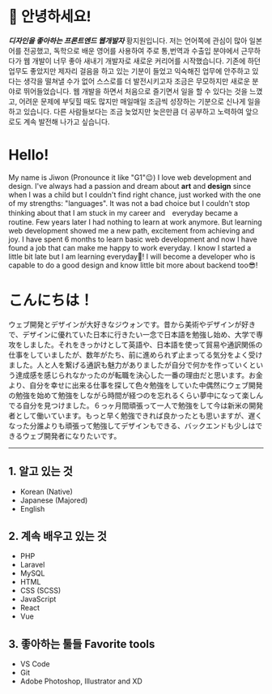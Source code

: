 <!-- heading -->

# 🤗 안녕하세요! 
***디자인을 좋아하는 프론트엔드 웹개발자*** 황지원입니다.
저는 언어쪽에 관심이 많아 일본어를 전공했고, 독학으로 배운 영어를 사용하여 주로 통,번역과 수출입 분야에서 근무하다가 웹 개발이 너무 좋아 새내기 개발자로 새로운 커리어를 시작했습니다. 기존에 하던 업무도 좋았지만 제자리 걸음을 하고 있는 기분이 들었고 익숙해진 업무에 안주하고 있다는 생각을 떨쳐낼 수가 없어 스스로를 더 발전시키고자 조금은 무모하지만 새로운 분야로 뛰어들었습니다. 웹 개발을 하면서 처음으로 즐기면서 일을 할 수 있다는 것을 느꼈고, 어려운 문제에 부딪힐 때도 많지만 매일매일 조금씩 성장하는 기분으로 신나게 일을 하고 있습니다. 다른 사람들보다는 조금 늦었지만 늦은만큼 더 공부하고 노력하여 앞으로도 계속 발전해 나가고 싶습니다.

# Hello!
My name is Jiwon (Pronounce it like "G1"😉) I love web development and design. I've always had a passion and dream about **art** and **design** since when I was a child but I couldn't find right chance, just worked with the one of my strengths: "languages". It was not a bad choice but I couldn't stop thinking about that I am stuck in my career and　everyday became a routine. Few years later I had nothing to learn at work anymore. But learning web development showed me a new path, excitement from achieving and joy. I have spent 6 months to learn basic web development and now I have found a job that can make me happy to work everyday. I know I started a little bit late but I am learning everyday🌳! I will become a developer who is capable to do a good design and know little bit more about backend too😎!

# こんにちは！
ウェブ開発とデザインが大好きなジウォンです。昔から美術やデザインが好きで、デザインに優れていた日本に行きたい一念で日本語を勉強し始め、大学で専攻をしました。それをきっかけとして英語や、日本語を使って貿易や通訳関係の仕事をしていましたが、数年がたち、前に進められず止まってる気分をよく受けました。人と人を繋げる通訳も魅力がありましたが自分で何かを作っていくという達成感を感じられなかったのが転職を決心した一番の理由だと思います。お金より、自分を幸せに出来る仕事を探して色々勉強をしていた中偶然にウェブ開発の勉強を始めて勉強をしながら時間が経つのを忘れるくらい夢中になって楽しんでる自分を見つけました。６っヶ月間頑張って一人で勉強をして今は新米の開発者として働いています。もっと早く勉強できれば良かったとも思いますが、遅くなった分誰よりも頑張って勉強してデザインもできる、バックエンドも少しはできるウェブ開発者になりたいです。

---

<!-- List -->
## 1. 알고 있는 것
* Korean (Native)
* Japanese (Majored)
* English

## 2. 계속 배우고 있는 것
* PHP
* Laravel
* MySQL
* HTML
* CSS (SCSS)
* JavaScript
* React
* Vue

## 3. 좋아하는 툴들 Favorite tools
- VS Code
- Git
- Adobe Photoshop, Illustrator and XD

